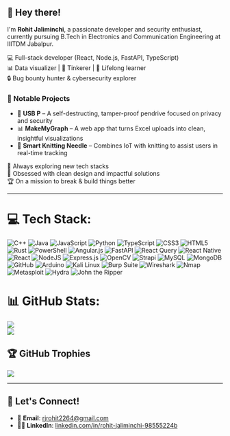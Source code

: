 ## 👋 Hey there!

I'm **Rohit Jaliminchi**, a passionate developer and security enthusiast, currently pursuing B.Tech in Electronics and Communication Engineering at IIITDM Jabalpur.

💻 Full-stack developer (React, Node.js, FastAPI, TypeScript)  
📊 Data visualizer | 🧪 Tinkerer | 🚀 Lifelong learner  
🔒 Bug bounty hunter & cybersecurity explorer  

### 🔧 Notable Projects
- 🔐 **USB P** – A self-destructing, tamper-proof pendrive focused on privacy and security
- 📊 **MakeMyGraph** – A web app that turns Excel uploads into clean, insightful visualizations
- 🧶 **Smart Knitting Needle** – Combines IoT with knitting to assist users in real-time tracking



🌱 Always exploring new tech stacks  
🎯 Obsessed with clean design and impactful solutions  
🏆 On a mission to break & build things better

---


# 💻 Tech Stack:
![C++](https://img.shields.io/badge/c++-%2300599C.svg?style=for-the-badge&logo=c%2B%2B&logoColor=white) 
![Java](https://img.shields.io/badge/java-%23ED8B00.svg?style=for-the-badge&logo=openjdk&logoColor=white) 
![JavaScript](https://img.shields.io/badge/javascript-%23323330.svg?style=for-the-badge&logo=javascript&logoColor=%23F7DF1E) 
![Python](https://img.shields.io/badge/python-3670A0?style=for-the-badge&logo=python&logoColor=ffdd54) 
![TypeScript](https://img.shields.io/badge/typescript-%23007ACC.svg?style=for-the-badge&logo=typescript&logoColor=white) 
![CSS3](https://img.shields.io/badge/css3-%231572B6.svg?style=for-the-badge&logo=css3&logoColor=white) 
![HTML5](https://img.shields.io/badge/html5-%23E34F26.svg?style=for-the-badge&logo=html5&logoColor=white) 
![Rust](https://img.shields.io/badge/rust-%23000000.svg?style=for-the-badge&logo=rust&logoColor=white) 
![PowerShell](https://img.shields.io/badge/PowerShell-%235391FE.svg?style=for-the-badge&logo=powershell&logoColor=white) 
![Angular.js](https://img.shields.io/badge/angular.js-%23E23237.svg?style=for-the-badge&logo=angularjs&logoColor=white) 
![FastAPI](https://img.shields.io/badge/FastAPI-005571?style=for-the-badge&logo=fastapi) 
![React Query](https://img.shields.io/badge/-React%20Query-FF4154?style=for-the-badge&logo=react%20query&logoColor=white) 
![React Native](https://img.shields.io/badge/react_native-%2320232a.svg?style=for-the-badge&logo=react&logoColor=%2361DAFB) 
![React](https://img.shields.io/badge/react-%2320232a.svg?style=for-the-badge&logo=react&logoColor=%2361DAFB) 
![NodeJS](https://img.shields.io/badge/node.js-6DA55F?style=for-the-badge&logo=node.js&logoColor=white) 
![Express.js](https://img.shields.io/badge/express.js-%23404d59.svg?style=for-the-badge&logo=express&logoColor=%2361DAFB) 
![OpenCV](https://img.shields.io/badge/opencv-%23white.svg?style=for-the-badge&logo=opencv&logoColor=white) 
![Strapi](https://img.shields.io/badge/strapi-%232E7EEA.svg?style=for-the-badge&logo=strapi&logoColor=white) 
![MySQL](https://img.shields.io/badge/mysql-4479A1.svg?style=for-the-badge&logo=mysql&logoColor=white) 
![MongoDB](https://img.shields.io/badge/MongoDB-%234ea94b.svg?style=for-the-badge&logo=mongodb&logoColor=white) 
![GitHub](https://img.shields.io/badge/github-%23121011.svg?style=for-the-badge&logo=github&logoColor=white) 
![Arduino](https://img.shields.io/badge/-Arduino-00979D?style=for-the-badge&logo=Arduino&logoColor=white)
![Kali Linux](https://img.shields.io/badge/Kali_Linux-000000?style=for-the-badge&logo=kalilinux&logoColor=white)
![Burp Suite](https://img.shields.io/badge/Burp_Suite-ff6600?style=for-the-badge&logo=burpsuite&logoColor=white)
![Wireshark](https://img.shields.io/badge/Wireshark-1679A7?style=for-the-badge&logo=wireshark&logoColor=white)
![Nmap](https://img.shields.io/badge/Nmap-004475?style=for-the-badge&logo=gnometerminal&logoColor=white)
![Metasploit](https://img.shields.io/badge/Metasploit-000000?style=for-the-badge&logo=metasploit&logoColor=white)
![Hydra](https://img.shields.io/badge/Hydra-29a329?style=for-the-badge&logo=verizon&logoColor=white)
![John the Ripper](https://img.shields.io/badge/John_the_Ripper-800000?style=for-the-badge&logo=openaccess&logoColor=white)

# 📊 GitHub Stats:
![](https://nirzak-streak-stats.vercel.app/?user=rohit220604&theme=dark&hide_border=false)<br/>
![](https://github-readme-stats.vercel.app/api/top-langs/?username=rohit220604&theme=dark&hide_border=false&include_all_commits=true&count_private=true&layout=compact)

## 🏆 GitHub Trophies
![](https://github-profile-trophy.vercel.app/?username=rohit220604&theme=radical&no-frame=false&no-bg=false&margin-w=4)


---
## 🤝 Let's Connect!
- 📧 **Email**: [rjrohit2264@gmail.com](mailto:rjrohit2264@gmail.com)
- 👨‍💼 **LinkedIn**: [linkedin.com/in/rohit-jaliminchi-98555224b](https://www.linkedin.com/in/rohit-jaliminchi-98555224b/)
